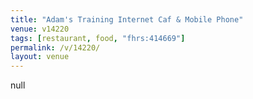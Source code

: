 ```yaml
---
title: "Adam's Training Internet Caf & Mobile Phone"
venue: v14220
tags: [restaurant, food, "fhrs:414669"]
permalink: /v/14220/
layout: venue
---
```

null